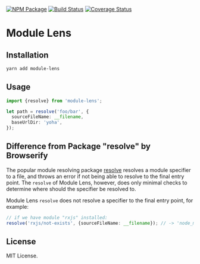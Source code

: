 [![NPM Package](https://badge.fury.io/js/module-lens.svg)](https://www.npmjs.com/package/module-lens)
[![Build Status](https://travis-ci.org/makeflow/module-lens.svg?branch=master)](https://travis-ci.org/makeflow/module-lens)
[![Coverage Status](https://coveralls.io/repos/github/makeflow/module-lens/badge.svg?branch=master)](https://coveralls.io/github/makeflow/module-lens?branch=master)

# Module Lens

## Installation

```sh
yarn add module-lens
```

## Usage

```ts
import {resolve} from 'module-lens';

let path = resolve('foo/bar', {
  sourceFileName: __filename,
  baseUrlDir: 'yoha',
});
```

## Difference from Package "resolve" by Browserify

The popular module resolving package [resolve](https://www.npmjs.com/package/resolve) resolves a module specifier to a file, and throws an error if not being able to resolve to the final entry point. The `resolve` of Module Lens, however, does only minimal checks to determine where should the specifier be resolved to.

Module Lens `resolve` does not resolve a specifier to the final entry point, for example:

```ts
// if we have module "rxjs" installed:
resolve('rxjs/not-exists', {sourceFileName: __filename}); // -> 'node_modules/rxjs/not-exists'
```

## License

MIT License.
